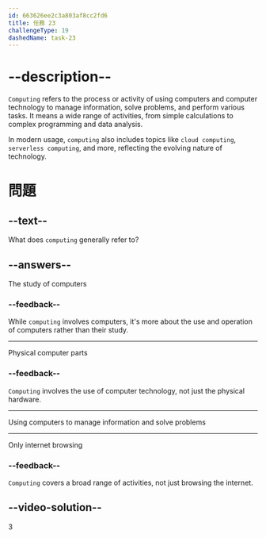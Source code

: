 ```yaml
---
id: 663626ee2c3a803af8cc2fd6
title: 任務 23
challengeType: 19
dashedName: task-23
---
```


# --description--

`Computing` refers to the process or activity of using computers and computer technology to manage information, solve problems, and perform various tasks. It means a wide range of activities, from simple calculations to complex programming and data analysis.

In modern usage, `computing` also includes topics like `cloud computing`, `serverless computing`, and more, reflecting the evolving nature of technology.

# 問題

## --text--

What does `computing` generally refer to?

## --answers--

The study of computers

### --feedback--

While `computing` involves computers, it's more about the use and operation of computers rather than their study.

---

Physical computer parts

### --feedback--

`Computing` involves the use of computer technology, not just the physical hardware.

---

Using computers to manage information and solve problems

---

Only internet browsing

### --feedback--

`Computing` covers a broad range of activities, not just browsing the internet.

## --video-solution--

3
